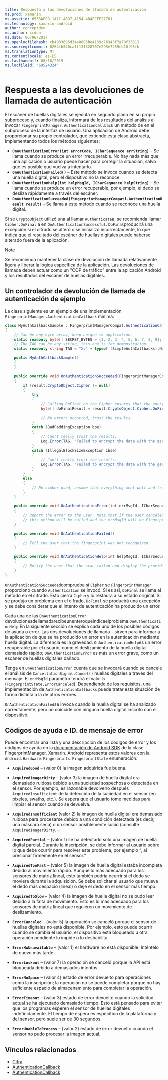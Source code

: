 ```yaml
---
title: Respuesta a las devoluciones de llamada de autenticación
ms.prod: xamarin
ms.assetid: 6533AFC9-1A1C-4897-A154-4D4ECFE27761
ms.technology: xamarin-android
author: conceptdev
ms.author: crdun
ms.date: 06/06/2017
ms.openlocfilehash: cb4933695d34a0805be4139c7b345f7a70f33613
ms.sourcegitcommit: 6264fb540ca1f131328707e295e7259cb10f95fb
ms.translationtype: MT
ms.contentlocale: es-ES
ms.lasthandoff: 08/16/2019
ms.locfileid: "69524324"
---
```

# <a name="responding-to-authentication-callbacks"></a>Respuesta a las devoluciones de llamada de autenticación

El escáner de huellas digitales se ejecuta en segundo plano en su propio subproceso y, cuando finaliza, informará de los resultados del análisis al invocar `FingerprintManager.AuthenticationCallback` un método de en el subproceso de la interfaz de usuario. Una aplicación de Android debe proporcionar su propio controlador, que extiende esta clase abstracta, implementando todos los métodos siguientes:

* **`OnAuthenticationError(int errorCode, ICharSequence errString)`** &ndash; Se llama cuando se produce un error irrecuperable. No hay nada más que una aplicación o usuario puede hacer para corregir la situación, salvo que es posible que vuelva a intentarlo.
* **`OnAuthenticationFailed()`** &ndash; Este método se invoca cuando se detecta una huella digital, pero el dispositivo no la reconoce.
* **`OnAuthenticationHelp(int helpMsgId, ICharSequence helpString)`** &ndash; Se llama cuando se produce un error recuperable, por ejemplo, el dedo se desliza rápidamente a través del escáner.
* **`OnAuthenticationSucceeded(FingerprintManagerCompati.AuthenticationResult result)`** &ndash; Se llama a este método cuando se reconoce una huella digital.

Si se `CryptoObject` utilizó una al llamar `Authenticate`a, se recomienda llamar `Cipher.DoFinal` a en `OnAuthenticationSuccessful`.
`DoFinal`producirá una excepción si el cifrado se alteró o se inicializó incorrectamente, lo que indica que el resultado del escáner de huellas digitales puede haberse alterado fuera de la aplicación.


> [!NOTE]
> Se recomienda mantener la clase de devolución de llamada relativamente ligera y liberar la lógica específica de la aplicación. Las devoluciones de llamada deben actuar como un "COP de tráfico" entre la aplicación Android y los resultados del escáner de huellas digitales.

## <a name="a-sample-authentication-callback-handler"></a>Un controlador de devolución de llamada de autenticación de ejemplo

La clase siguiente es un ejemplo de una implementación `FingerprintManager.AuthenticationCallback` mínima: 

```csharp
class MyAuthCallbackSample : FingerprintManagerCompat.AuthenticationCallback
{
    // Can be any byte array, keep unique to application.
    static readonly byte[] SECRET_BYTES = {1, 2, 3, 4, 5, 6, 7, 8, 9};
    // The TAG can be any string, this one is for demonstration.
    static readonly string TAG = "X:" + typeof (SimpleAuthCallbacks).Name;

    public MyAuthCallbackSample()
    {
    }

    public override void OnAuthenticationSucceeded(FingerprintManagerCompat.AuthenticationResult result)
    {
        if (result.CryptoObject.Cipher != null) 
        {
            try
            {
                // Calling DoFinal on the Cipher ensures that the encryption worked.
                byte[] doFinalResult = result.CryptoObject.Cipher.DoFinal(SECRET_BYTES);
    
                // No errors occurred, trust the results.              
            }
            catch (BadPaddingException bpe)
            {
                // Can't really trust the results.
                Log.Error(TAG, "Failed to encrypt the data with the generated key." + bpe);
            }
            catch (IllegalBlockSizeException ibse)
            {
                // Can't really trust the results.
                Log.Error(TAG, "Failed to encrypt the data with the generated key." + ibse);
            }
        }
        else
        {
            // No cipher used, assume that everything went well and trust the results.
        }
    }

    public override void OnAuthenticationError(int errMsgId, ICharSequence errString)
    {
        // Report the error to the user. Note that if the user canceled the scan,
        // this method will be called and the errMsgId will be FingerprintState.ErrorCanceled.
    }

    public override void OnAuthenticationFailed()
    {
        // Tell the user that the fingerprint was not recognized.
    }

    public override void OnAuthenticationHelp(int helpMsgId, ICharSequence helpString)
    {
        // Notify the user that the scan failed and display the provided hint.
    }
}
```

`OnAuthenticationSucceeded`comprueba si `Cipher` se `FingerprintManager` proporcionó cuando `Authentication` se invocó. Si es así, `DoFinal` se llama al método en el cifrado. Esto cierra `Cipher`y lo restaura a su estado original. Si se produjo un problema con el cifrado, `DoFinal` se producirá una excepción y se debe considerar que el intento de autenticación ha producido un error.

Cada una de las `OnAuthenticationError` devolucionesdellamadarecibeunenteroqueindicaelproblema.`OnAuthenticationHelp` En la siguiente sección se explica cada uno de los posibles códigos de ayuda o error. Las dos devoluciones de llamada &ndash; sirven para informar a la aplicación de que se ha producido un error en la autenticación mediante huella digital. La diferencia es la gravedad. `OnAuthenticationHelp`es un error recuperable por el usuario, como el deslizamiento de la huella digital demasiado rápido; `OnAuthenticationError` es más un error grave, como un escáner de huellas digitales dañado.

Tenga en `OnAuthenticationError` cuenta que se invocará cuando se cancele el análisis de `CancellationSignal.Cancel()` huellas digitales a través del mensaje. El `errMsgId` parámetro tendrá el valor 5 (`FingerprintState.ErrorCanceled`). Dependiendo de los requisitos, una implementación de `AuthenticationCallbacks` puede tratar esta situación de forma distinta a la de otros errores. 

`OnAuthenticationFailed`se invoca cuando la huella digital se ha analizado correctamente, pero no coincide con ninguna huella digital inscrito con el dispositivo. 

## <a name="help-codes-and-error-message-ids"></a>Códigos de ayuda e ID. de mensaje de error 

Puede encontrar una lista y una descripción de los códigos de error y los códigos de ayuda en la [documentación de Android SDK](https://developer.android.com/reference/android/hardware/fingerprint/FingerprintManager.html#FINGERPRINT_ACQUIRED_GOOD) de la clase FingerprintManager. Xamarin. Android representa estos valores con la `Android.Hardware.Fingerprints.FingerprintState` enumeración:


- **`AcquiredGood`** &ndash; (valor 0) la imagen adquirida fue buena.


- **`AcquiredImagerDirty`** &ndash; (valor 3) la imagen de huella digital era demasiado ruidosa debido a una suciedad sospechosa o detectada en el sensor. Por ejemplo, es razonable devolverlo después `AcquiredInsufficient` de la detección de la suciedad en el sensor (en píxeles, swaths, etc.). Se espera que el usuario tome medidas para limpiar el sensor cuando se devuelva.


- **`AcquiredInsufficient`** (valor 2) la imagen de huella digital era demasiado ruidosa para procesarse debido a una condición detectada (es decir, una máscara seca) o un sensor posiblemente sucio (consulte `AcquiredImagerDirty`. &ndash;



- **`AcquiredPartial`** &ndash; (valor 1) se ha detectado solo una imagen de huella digital parcial. Durante la inscripción, se debe informar al usuario sobre lo que debe ocurrir para resolver este problema, por ejemplo &ldquo;, al presionar firmemente en el sensor.&rdquo;



- **`AcquiredTooFast`** &ndash; (valor 5) la imagen de huella digital estaba incompleta debido al movimiento rápido. Aunque lo más adecuado para los sensores de matriz lineal, esto también podría ocurrir si el dedo se moviera durante la adquisición. Se debe solicitar al usuario que mueva el dedo más despacio (lineal) o deje el dedo en el sensor más tiempo.




- **`AcquiredToSlow`** &ndash; (valor 4) la imagen de huella digital no se pudo leer debido a la falta de movimiento. Esto es lo más adecuado para los sensores de matriz lineal que requieren un movimiento de deslizamiento.



- **`ErrorCanceled`** &ndash; (valor 5) la operación se canceló porque el sensor de huellas digitales no está disponible. Por ejemplo, esto puede ocurrir cuando se cambia el usuario, el dispositivo está bloqueado u otra operación pendiente lo impide o lo deshabilita.



- **`ErrorHwUnavailable`** &ndash; (valor 1) el hardware no está disponible. Inténtelo de nuevo más tarde.




- **`ErrorLockout`** &ndash; (valor 7) la operación se canceló porque la API está bloqueada debido a demasiados intentos.




- **`ErrorNoSpace`** &ndash; (valor 4) estado de error devuelto para operaciones como la inscripción; la operación no se puede completar porque no hay suficiente espacio de almacenamiento para completar la operación.



- **`ErrorTimeout`** &ndash; (valor 3) estado de error devuelto cuando la solicitud actual se ha ejecutado demasiado tiempo. Esto está pensado para evitar que los programas esperen el sensor de huellas digitales indefinidamente. El tiempo de espera es específico de la plataforma y del sensor, pero suele ser de 30 segundos.



- **`ErrorUnableToProcess`** &ndash; (valor 2) estado de error devuelto cuando el sensor no pudo procesar la imagen actual.



## <a name="related-links"></a>Vínculos relacionados

- [Cifra](https://docs.oracle.com/javase/7/docs/api/javax/crypto/Cipher.html)
- [AuthenticationCallback](https://developer.android.com/reference/android/hardware/fingerprint/FingerprintManager.AuthenticationCallback.html)
- [AuthenticationCallback](https://developer.android.com/reference/android/support/v4/hardware/fingerprint/FingerprintManagerCompat.AuthenticationCallback.html)
